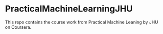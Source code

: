 # PracticalMachineLearningJHU
This repo contains the course work from Practical Machine Leaning by JHU on Coursera.
